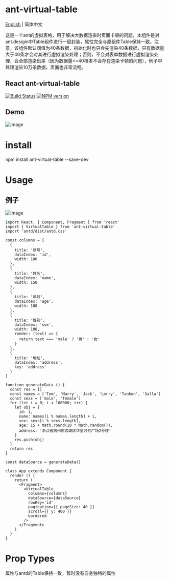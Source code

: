 # ant-virtual-table

[English](./README.md) | 简体中文

这是一个ant的虚拟表格，用于解决大数据渲染时页面卡顿的问题，本组件是对ant.desigin中Table组件进行一层封装，属性完全与原组件Table保持一致。注意，该组件默认阀值为40条数据，初始化时也只会先渲染40条数据，只有数据量大于40条才会对其进行虚拟渲染处理；否则，不会对表单数据进行虚拟渲染处理，会全部渲染出来（因为数据量<=40根本不会存在渲染卡顿的问题），例子中处理渲染10万条数据，页面也非常流畅。

## React ant-virtual-table
[![Build Status](https://travis-ci.org/ctq123/ant-virtual-table.svg?branch=master&foo=bar)](https://travis-ci.org/ctq123/ant-virtual-table)
[![NPM version](https://img.shields.io/badge/npm-v5.7.1-green.svg?style=flat)](https://www.npmjs.com/package/ant-virtual-table)

## Demo
![image](https://github.com/ctq123/ant-virtual-table/blob/master/examples/gif/example1.gif)
# install
npm install ant-virtual-table --save-dev
# Usage

## 例子
![image](https://github.com/ctq123/ant-virtual-table/blob/master/examples/gif/example1.gif)
```
import React, { Component, Fragment } from 'react'
import { VirtualTable } from 'ant-virtual-table'
import 'antd/dist/antd.css'

const columns = [
  {
    title: '序号',
    dataIndex: 'id',
    width: 100
  },
  {
    title: '姓名',
    dataIndex: 'name',
    width: 150
  },
  {
    title: '年龄',
    dataIndex: 'age',
    width: 100
  },
  {
    title: '性别',
    dataIndex: 'sex',
    width: 100,
    render: (text) => {
      return text === 'male' ? '男' : '女'
    }
  },
  {
    title: '地址',
    dataIndex: 'address',
    key: 'address'
  }
]

function generateData () {
  const res = []
  const names = ['Tom', 'Marry', 'Jack', 'Lorry', 'Tanken', 'Salla']
  const sexs = ['male', 'female']
  for (let i = 0; i < 100000; i++) {
    let obj = {
      id: i,
      name: names[i % names.length] + i,
      sex: sexs[i % sexs.length],
      age: 15 + Math.round(10 * Math.random()),
      address: '浙江省杭州市西湖区华星时代广场2号楼'
    }
    res.push(obj)
  }
  return res
}

const dataSource = generateData()

class App extends Component {
  render () {
    return (
      <Fragment>
        <VirtualTable
          columns={columns}
          dataSource={dataSource}
          rowKey='id'
          pagination={{ pageSize: 40 }}
          scroll={{ y: 400 }}
          bordered
        />
      </Fragment>
    )
  }
}
```

# Prop Types

属性与antd的Table保持一致，暂时没有自身独特的属性
<!-- 属性 | 描述 | 类型 | 默认值 | 是否必填
---|---|---|---|--
dataSource | 数据源 | array |  | 否 -->